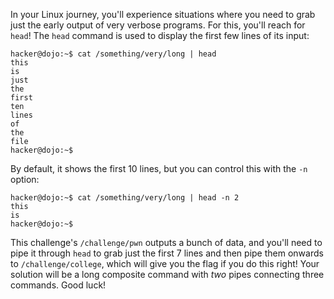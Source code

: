In your Linux journey, you'll experience situations where you need to grab just the early output of very verbose programs.
For this, you'll reach for `head`!
The `head` command is used to display the first few lines of its input:

```console
hacker@dojo:~$ cat /something/very/long | head
this
is
just
the
first
ten
lines
of
the
file
hacker@dojo:~$
```

By default, it shows the first 10 lines, but you can control this with the `-n` option:

```console
hacker@dojo:~$ cat /something/very/long | head -n 2
this
is
hacker@dojo:~$
```

This challenge's `/challenge/pwn` outputs a bunch of data, and you'll need to pipe it through `head` to grab just the first 7 lines and then pipe them onwards to `/challenge/college`, which will give you the flag if you do this right!
Your solution will be a long composite command with _two_ pipes connecting three commands.
Good luck!